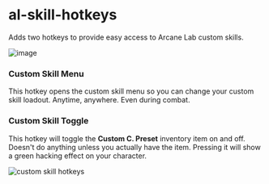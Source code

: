 # al-skill-hotkeys
Adds two hotkeys to provide easy access to Arcane Lab custom skills.

![image](https://github.com/user-attachments/assets/90e50275-b613-418a-bcf9-f42cbc78e650)

### Custom Skill Menu
This hotkey opens the custom skill menu so you can change your custom skill loadout. Anytime, anywhere. Even during combat.

### Custom Skill Toggle
This hotkey will toggle the **Custom C. Preset** inventory item on and off. Doesn't do anything unless you actually have the item. Pressing it will show a green hacking effect on your character.

![custom skill hotkeys](https://github.com/user-attachments/assets/fc33e29b-b942-4a90-b244-62736f364cc5)
